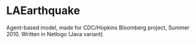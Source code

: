 LAEarthquake
============

Agent-based model, made for CDC/Hopkins Bloomberg project, Summer 2010. Written in Netlogo (Java variant)